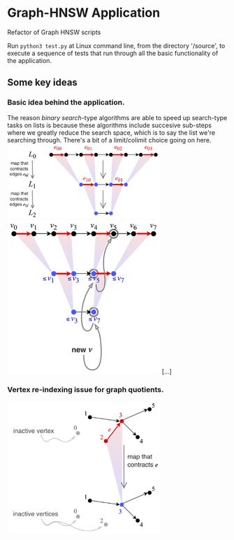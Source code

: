 # Graph-HNSW Application
Refactor of Graph HNSW scripts

Run ```python3 test.py``` at Linux command line, from the directory '/source', to execute a sequence of tests that run through all the basic functionality of the application.

## Some key ideas
### Basic idea behind the application.
The reason *binary search*-type algorithms are able to speed up search-type tasks on lists is because these algorithms include succesive sub-steps where we greatly reduce the search space, which is to say the list we're searching through. There's a bit of a limit/colimit choice going on here.
<img src="https://github.com/TYLERSFOSTER/Graph-HNSW/blob/main/documentation/material/quotient_binary_search_01.jpg" alt="drawing" width="350"/>
<img src="https://github.com/TYLERSFOSTER/Graph-HNSW/blob/main/documentation/material/quotient_binary_search_02.jpg" alt="drawing" width="350"/>
[...]
### Vertex re-indexing issue for graph quotients.
<img src="https://github.com/TYLERSFOSTER/Graph-HNSW/blob/main/documentation/material/inactive_vertices.jpg" alt="drawing" width="350"/>
